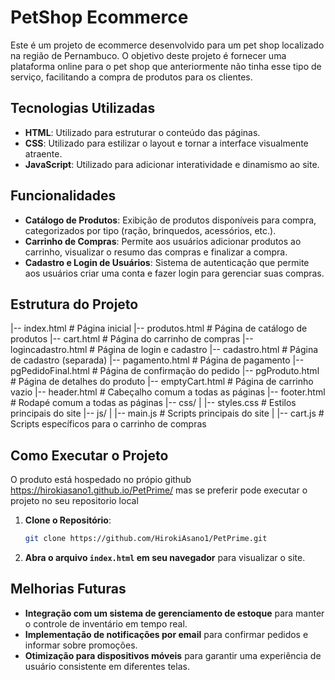 # PetShop Ecommerce

Este é um projeto de ecommerce desenvolvido para um pet shop localizado na região de Pernambuco. O objetivo deste projeto é fornecer uma plataforma online para o pet shop que anteriormente não tinha esse tipo de serviço, facilitando a compra de produtos para os clientes.

## Tecnologias Utilizadas

- **HTML**: Utilizado para estruturar o conteúdo das páginas.
- **CSS**: Utilizado para estilizar o layout e tornar a interface visualmente atraente.
- **JavaScript**: Utilizado para adicionar interatividade e dinamismo ao site.

## Funcionalidades

- **Catálogo de Produtos**: Exibição de produtos disponíveis para compra, categorizados por tipo (ração, brinquedos, acessórios, etc.).
- **Carrinho de Compras**: Permite aos usuários adicionar produtos ao carrinho, visualizar o resumo das compras e finalizar a compra.
- **Cadastro e Login de Usuários**: Sistema de autenticação que permite aos usuários criar uma conta e fazer login para gerenciar suas compras.
  
## Estrutura do Projeto

|-- index.html # Página inicial
|-- produtos.html # Página de catálogo de produtos
|-- cart.html # Página do carrinho de compras
|-- logincadastro.html # Página de login e cadastro
|-- cadastro.html # Página de cadastro (separada)
|-- pagamento.html # Página de pagamento
|-- pgPedidoFinal.html # Página de confirmação do pedido
|-- pgProduto.html # Página de detalhes do produto
|-- emptyCart.html # Página de carrinho vazio
|-- header.html # Cabeçalho comum a todas as páginas
|-- footer.html # Rodapé comum a todas as páginas
|-- css/
| |-- styles.css # Estilos principais do site
|-- js/
| |-- main.js # Scripts principais do site
| |-- cart.js # Scripts específicos para o carrinho de compras

## Como Executar o Projeto
O produto está hospedado no própio github https://hirokiasano1.github.io/PetPrime/
mas se preferir pode executar o projeto no seu repositorio local
1. **Clone o Repositório**:
    ```bash
    git clone https://github.com/HirokiAsano1/PetPrime.git
    ```

2. **Abra o arquivo `index.html` em seu navegador** para visualizar o site.

## Melhorias Futuras

- **Integração com um sistema de gerenciamento de estoque** para manter o controle de inventário em tempo real.
- **Implementação de notificações por email** para confirmar pedidos e informar sobre promoções.
- **Otimização para dispositivos móveis** para garantir uma experiência de usuário consistente em diferentes telas.

